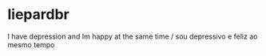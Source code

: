 # liepardbr
I have depression and Im happy at the same time / sou depressivo e feliz ao mesmo tempo

